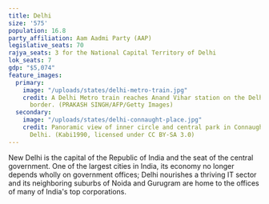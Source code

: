 ```yaml
---
title: Delhi
size: '575'
population: 16.8
party_affiliation: Aam Aadmi Party (AAP)
legislative_seats: 70
rajya_seats: 3 for the National Capital Territory of Delhi
lok_seats: 7
gdp: "$5,074"
feature_images:
  primary:
    image: "/uploads/states/delhi-metro-train.jpg"
    credit: A Delhi Metro train reaches Anand Vihar station on the Delhi-Uttar Pradesh
      border. (PRAKASH SINGH/AFP/Getty Images)
  secondary:
    image: "/uploads/states/delhi-connaught-place.jpg"
    credit: Panoramic view of inner circle and central park in Connaught Place, New
      Delhi. (Kabi1990, licensed under CC BY-SA 3.0)
---
```


New Delhi is the capital of the Republic of India and the seat of the central government. One of the largest cities in India, its economy no longer depends wholly on government offices; Delhi nourishes a thriving IT sector and its neighboring suburbs of Noida and Gurugram are home to the offices of many of India's top corporations.
